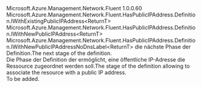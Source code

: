 <Type Name="IWithPublicIPAddress&lt;ReturnT&gt;" FullName="Microsoft.Azure.Management.Network.Fluent.HasPublicIPAddress.Definition.IWithPublicIPAddress&lt;ReturnT&gt;">
  <TypeSignature Language="C#" Value="public interface IWithPublicIPAddress&lt;ReturnT&gt; : Microsoft.Azure.Management.Network.Fluent.HasPublicIPAddress.Definition.IWithExistingPublicIPAddress&lt;ReturnT&gt;, Microsoft.Azure.Management.Network.Fluent.HasPublicIPAddress.Definition.IWithNewPublicIPAddress&lt;ReturnT&gt;, Microsoft.Azure.Management.Network.Fluent.HasPublicIPAddress.Definition.IWithNewPublicIPAddressNoDnsLabel&lt;ReturnT&gt;" />
  <TypeSignature Language="ILAsm" Value=".class public interface auto ansi abstract IWithPublicIPAddress`1&lt;ReturnT&gt; implements class Microsoft.Azure.Management.Network.Fluent.HasPublicIPAddress.Definition.IWithExistingPublicIPAddress`1&lt;!ReturnT&gt;, class Microsoft.Azure.Management.Network.Fluent.HasPublicIPAddress.Definition.IWithNewPublicIPAddress`1&lt;!ReturnT&gt;, class Microsoft.Azure.Management.Network.Fluent.HasPublicIPAddress.Definition.IWithNewPublicIPAddressNoDnsLabel`1&lt;!ReturnT&gt;" />
  <TypeSignature Language="DocId" Value="T:Microsoft.Azure.Management.Network.Fluent.HasPublicIPAddress.Definition.IWithPublicIPAddress`1" />
  <TypeSignature Language="VB.NET" Value="Public Interface IWithPublicIPAddress(Of ReturnT)&#xA;Implements IWithExistingPublicIPAddress(Of ReturnT), IWithNewPublicIPAddress(Of ReturnT), IWithNewPublicIPAddressNoDnsLabel(Of ReturnT)" />
  <TypeSignature Language="F#" Value="type IWithPublicIPAddress&lt;'ReturnT&gt; = interface&#xA;    interface IWithExistingPublicIPAddress&lt;'ReturnT&gt;&#xA;    interface IWithNewPublicIPAddress&lt;'ReturnT&gt;&#xA;    interface IWithNewPublicIPAddressNoDnsLabel&lt;'ReturnT&gt;" />
  <AssemblyInfo>
    <AssemblyName>Microsoft.Azure.Management.Network.Fluent</AssemblyName>
    <AssemblyVersion>1.0.0.60</AssemblyVersion>
  </AssemblyInfo>
  <TypeParameters>
    <TypeParameter Name="ReturnT" />
  </TypeParameters>
  <Interfaces>
    <Interface>
      <InterfaceName>Microsoft.Azure.Management.Network.Fluent.HasPublicIPAddress.Definition.IWithExistingPublicIPAddress&lt;ReturnT&gt;</InterfaceName>
    </Interface>
    <Interface>
      <InterfaceName>Microsoft.Azure.Management.Network.Fluent.HasPublicIPAddress.Definition.IWithNewPublicIPAddress&lt;ReturnT&gt;</InterfaceName>
    </Interface>
    <Interface>
      <InterfaceName>Microsoft.Azure.Management.Network.Fluent.HasPublicIPAddress.Definition.IWithNewPublicIPAddressNoDnsLabel&lt;ReturnT&gt;</InterfaceName>
    </Interface>
  </Interfaces>
  <Docs>
    <typeparam name="ReturnT"><span data-ttu-id="88432-101">die nächste Phase der Definition.</span><span class="sxs-lookup"><span data-stu-id="88432-101">The next stage of the definition.</span></span></typeparam>
    <summary>
            <span data-ttu-id="88432-102">Die Phase der Definition der ermöglicht, eine öffentliche IP-Adresse die Ressource zugeordnet werden soll.</span><span class="sxs-lookup"><span data-stu-id="88432-102">The stage of the definition allowing to associate the resource with a public IP address.</span></span>
            </summary>
    <remarks>To be added.</remarks>
  </Docs>
  <Members />
</Type>